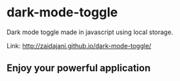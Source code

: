# dark-mode-toggle

Dark mode toggle made in javascript using local storage.

Link: http://zaidajani.github.io/dark-mode-toggle/

## Enjoy your powerful application
